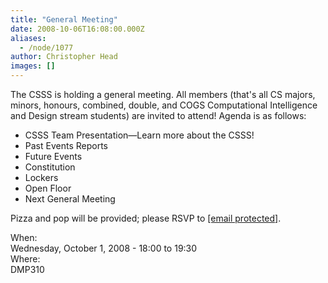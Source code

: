 ```yaml
---
title: "General Meeting"
date: 2008-10-06T16:08:00.000Z
aliases:
  - /node/1077
author: Christopher Head
images: []
---
```


<div class="field field-name-body field-type-text-with-summary field-label-hidden"><div class="field-items"><div class="field-item even"><p>The CSSS is holding a general meeting. All members (that&apos;s all CS majors, minors, honours, combined, double, and COGS Computational Intelligence and Design stream students) are invited to attend! Agenda is as follows:</p>
<ul>
<li>CSSS Team Presentation&#x2014;Learn more about the CSSS!</li>
<li>Past Events Reports</li>
<li>Future Events</li>
<li>Constitution</li>
<li>Lockers</li>
<li>Open Floor</li>
<li>Next General Meeting</li>
</ul>
<p>Pizza and pop will be provided; please RSVP to <a href="/cdn-cgi/l/email-protection#a5c8c0c0d1cccbc2e5d1cdc0c6d0c7c08bc6c4"><span class="__cf_email__" data-cfemail="107d757564797e7750647875736572753e7371">[email&#xA0;protected]</span></a>.</p>
</div></div></div><div class="field field-name-field-dates field-type-datetime field-label-above"><div class="field-label">When:&#xA0;</div><div class="field-items"><div class="field-item even"><span class="date-display-single">Wednesday, October 1, 2008 - <span class="date-display-range"><span class="date-display-start">18:00</span> to <span class="date-display-end">19:30</span></span></span></div></div></div><div class="field field-name-field-location field-type-text field-label-above"><div class="field-label">Where:&#xA0;</div><div class="field-items"><div class="field-item even">DMP310</div></div></div>    <footer>
          </footer>
